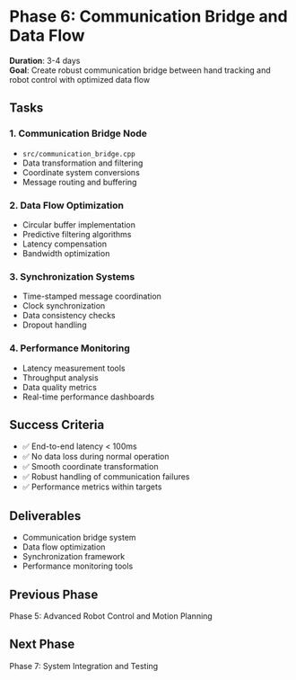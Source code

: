# Phase 6: Communication Bridge and Data Flow
**Duration**: 3-4 days  
**Goal**: Create robust communication bridge between hand tracking and robot control with optimized data flow

## Tasks

### 1. Communication Bridge Node
- `src/communication_bridge.cpp`
- Data transformation and filtering
- Coordinate system conversions
- Message routing and buffering

### 2. Data Flow Optimization
- Circular buffer implementation
- Predictive filtering algorithms
- Latency compensation
- Bandwidth optimization

### 3. Synchronization Systems
- Time-stamped message coordination
- Clock synchronization
- Data consistency checks
- Dropout handling

### 4. Performance Monitoring
- Latency measurement tools
- Throughput analysis
- Data quality metrics
- Real-time performance dashboards

## Success Criteria
- ✅ End-to-end latency < 100ms
- ✅ No data loss during normal operation
- ✅ Smooth coordinate transformation
- ✅ Robust handling of communication failures
- ✅ Performance metrics within targets

## Deliverables
- Communication bridge system
- Data flow optimization
- Synchronization framework
- Performance monitoring tools

## Previous Phase
Phase 5: Advanced Robot Control and Motion Planning

## Next Phase
Phase 7: System Integration and Testing
